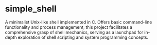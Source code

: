# simple_shell
A minimalist Unix-like shell implemented in C. Offers basic command-line functionality and process management, this project facilitates a comprehensive grasp of shell mechanics, serving as a launchpad for in-depth exploration of shell scripting and system programming concepts.
